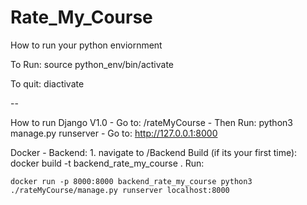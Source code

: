 # Rate_My_Course

How to run your python enviornment

To Run:
	source python_env/bin/activate

To quit:
	diactivate

-- 

How to run Django V1.0
	- Go to: /rateMyCourse
	- Then Run: python3 manage.py runserver
	- Go to: http://127.0.0.1:8000


Docker - Backend:
	1. navigate to /Backend
    Build (if its your first time): docker build -t backend_rate_my_course . 
    Run: 

    

	docker run -p 8000:8000 backend_rate_my_course python3 ./rateMyCourse/manage.py runserver localhost:8000
